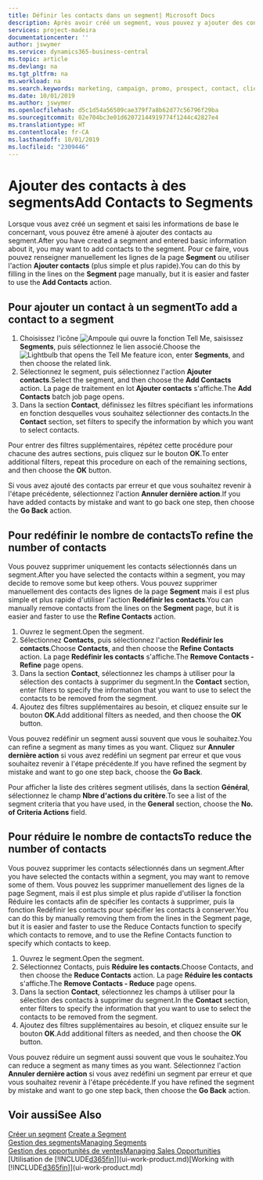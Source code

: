 ```yaml
---
title: Définir les contacts dans un segment| Microsoft Docs
description: Après avoir créé un segment, vous pouvez y ajouter des contacts, par exemple, dans le cadre d'une promotion marketing visant des clients particuliers.
services: project-madeira
documentationcenter: ''
author: jswymer
ms.service: dynamics365-business-central
ms.topic: article
ms.devlang: na
ms.tgt_pltfrm: na
ms.workload: na
ms.search.keywords: marketing, campaign, promo, prospect, contact, client, customer
ms.date: 10/01/2019
ms.author: jswymer
ms.openlocfilehash: d5c1d54a56509cae379f7a8b62d77c56796f29ba
ms.sourcegitcommit: 02e704bc3e01d62072144919774f1244c42827e4
ms.translationtype: HT
ms.contentlocale: fr-CA
ms.lasthandoff: 10/01/2019
ms.locfileid: "2309446"
---
```

# <a name="add-contacts-to-segments"></a><span data-ttu-id="78ab6-103">Ajouter des contacts à des segments</span><span class="sxs-lookup"><span data-stu-id="78ab6-103">Add Contacts to Segments</span></span>
<span data-ttu-id="78ab6-104">Lorsque vous avez créé un segment et saisi les informations de base le concernant, vous pouvez être amené à ajouter des contacts au segment.</span><span class="sxs-lookup"><span data-stu-id="78ab6-104">After you have created a segment and entered basic information about it, you may want to add contacts to the segment.</span></span> <span data-ttu-id="78ab6-105">Pour ce faire, vous pouvez renseigner manuellement les lignes de la page **Segment** ou utiliser l'action **Ajouter contacts** (plus simple et plus rapide).</span><span class="sxs-lookup"><span data-stu-id="78ab6-105">You can do this by filling in the lines on the **Segment** page manually, but it is easier and faster to use the **Add Contacts** action.</span></span>

## <a name="to-add-a-contact-to-a-segment"></a><span data-ttu-id="78ab6-106">Pour ajouter un contact à un segment</span><span class="sxs-lookup"><span data-stu-id="78ab6-106">To add a contact to a segment</span></span>
1. <span data-ttu-id="78ab6-107">Choisissez l'icône ![Ampoule qui ouvre la fonction Tell Me](media/ui-search/search_small.png "Dites-moi ce que vous voulez faire"), saisissez **Segments**, puis sélectionnez le lien associé.</span><span class="sxs-lookup"><span data-stu-id="78ab6-107">Choose the ![Lightbulb that opens the Tell Me feature](media/ui-search/search_small.png "Tell me what you want to do") icon, enter **Segments**, and then choose the related link.</span></span>  
2. <span data-ttu-id="78ab6-108">Sélectionnez le segment, puis sélectionnez l'action **Ajouter contacts**.</span><span class="sxs-lookup"><span data-stu-id="78ab6-108">Select the segment, and then choose the **Add Contacts** action.</span></span> <span data-ttu-id="78ab6-109">La page de traitement en lot **Ajouter contacts** s'affiche.</span><span class="sxs-lookup"><span data-stu-id="78ab6-109">The **Add Contacts** batch job page opens.</span></span>
3. <span data-ttu-id="78ab6-110">Dans la section **Contact**, définissez les filtres spécifiant les informations en fonction desquelles vous souhaitez sélectionner des contacts.</span><span class="sxs-lookup"><span data-stu-id="78ab6-110">In the **Contact** section, set filters to specify the information by which you want to select contacts.</span></span>

<span data-ttu-id="78ab6-111">Pour entrer des filtres supplémentaires, répétez cette procédure pour chacune des autres sections, puis cliquez sur le bouton **OK**.</span><span class="sxs-lookup"><span data-stu-id="78ab6-111">To enter additional filters, repeat this procedure on each of the remaining sections, and then choose the **OK** button.</span></span>

<span data-ttu-id="78ab6-112">Si vous avez ajouté des contacts par erreur et que vous souhaitez revenir à l'étape précédente, sélectionnez l'action **Annuler dernière action**.</span><span class="sxs-lookup"><span data-stu-id="78ab6-112">If you have added contacts by mistake and want to go back one step, then choose the **Go Back** action.</span></span>

## <a name="to-refine-the-number-of-contacts"></a><span data-ttu-id="78ab6-113">Pour redéfinir le nombre de contacts</span><span class="sxs-lookup"><span data-stu-id="78ab6-113">To refine the number of contacts</span></span>
<span data-ttu-id="78ab6-114">Vous pouvez supprimer uniquement les contacts sélectionnés dans un segment.</span><span class="sxs-lookup"><span data-stu-id="78ab6-114">After you have selected the contacts within a segment, you may decide to remove some but keep others.</span></span> <span data-ttu-id="78ab6-115">Vous pouvez supprimer manuellement des contacts des lignes de la page **Segment** mais il est plus simple et plus rapide d'utiliser l'action **Redéfinir les contacts**.</span><span class="sxs-lookup"><span data-stu-id="78ab6-115">You can manually remove contacts from the lines on the **Segment** page, but it is easier and faster to use the **Refine Contacts** action.</span></span>

1. <span data-ttu-id="78ab6-116">Ouvrez le segment.</span><span class="sxs-lookup"><span data-stu-id="78ab6-116">Open the segment.</span></span>
2. <span data-ttu-id="78ab6-117">Sélectionnez **Contacts**, puis sélectionnez l'action **Redéfinir les contacts**.</span><span class="sxs-lookup"><span data-stu-id="78ab6-117">Choose **Contacts**, and then choose the **Refine Contacts** action.</span></span> <span data-ttu-id="78ab6-118">La page **Redéfinir les contacts** s'affiche.</span><span class="sxs-lookup"><span data-stu-id="78ab6-118">The **Remove Contacts - Refine** page opens.</span></span>
3. <span data-ttu-id="78ab6-119">Dans la section **Contact**, sélectionnez les champs à utiliser pour la sélection des contacts à supprimer du segment.</span><span class="sxs-lookup"><span data-stu-id="78ab6-119">In the **Contact** section, enter filters to specify the information that you want to use to select the contacts to be removed from the segment.</span></span>
4. <span data-ttu-id="78ab6-120">Ajoutez des filtres supplémentaires au besoin, et cliquez ensuite sur le bouton **OK**.</span><span class="sxs-lookup"><span data-stu-id="78ab6-120">Add additional filters as needed, and then choose the **OK** button.</span></span>

<span data-ttu-id="78ab6-121">Vous pouvez redéfinir un segment aussi souvent que vous le souhaitez.</span><span class="sxs-lookup"><span data-stu-id="78ab6-121">You can refine a segment as many times as you want.</span></span> <span data-ttu-id="78ab6-122">Cliquez sur **Annuler dernière action** si vous avez redéfini un segment par erreur et que vous souhaitez revenir à l'étape précédente.</span><span class="sxs-lookup"><span data-stu-id="78ab6-122">If you have refined the segment by mistake and want to go one step back, choose the **Go Back**.</span></span>

<span data-ttu-id="78ab6-123">Pour afficher la liste des critères segment utilisés, dans la section **Général**, sélectionnez le champ **Nbre d'actions du critère**.</span><span class="sxs-lookup"><span data-stu-id="78ab6-123">To see a list of the segment criteria that you have used, in the **General** section, choose the **No. of Criteria Actions** field.</span></span>

## <a name="to-reduce-the-number-of-contacts"></a><span data-ttu-id="78ab6-124">Pour réduire le nombre de contacts</span><span class="sxs-lookup"><span data-stu-id="78ab6-124">To reduce the number of contacts</span></span>
<span data-ttu-id="78ab6-125">Vous pouvez supprimer les contacts sélectionnés dans un segment.</span><span class="sxs-lookup"><span data-stu-id="78ab6-125">After you have selected the contacts within a segment, you may want to remove some of them.</span></span> <span data-ttu-id="78ab6-126">Vous pouvez les supprimer manuellement des lignes de la page Segment, mais il est plus simple et plus rapide d'utiliser la fonction Réduire les contacts afin de spécifier les contacts à supprimer, puis la fonction Redéfinir les contacts pour spécifier les contacts à conserver.</span><span class="sxs-lookup"><span data-stu-id="78ab6-126">You can do this by manually removing them from the lines in the Segment page, but it is easier and faster to use the Reduce Contacts function to specify which contacts to remove, and to use the Refine Contacts function to specify which contacts to keep.</span></span>

1. <span data-ttu-id="78ab6-127">Ouvrez le segment.</span><span class="sxs-lookup"><span data-stu-id="78ab6-127">Open the segment.</span></span>
2. <span data-ttu-id="78ab6-128">Sélectionnez Contacts, puis **Réduire les contacts**.</span><span class="sxs-lookup"><span data-stu-id="78ab6-128">Choose Contacts, and then choose the **Reduce Contacts** action.</span></span> <span data-ttu-id="78ab6-129">La page **Réduire les contacts** s'affiche.</span><span class="sxs-lookup"><span data-stu-id="78ab6-129">The **Remove Contacts - Reduce** page opens.</span></span>
3. <span data-ttu-id="78ab6-130">Dans la section **Contact**, sélectionnez les champs à utiliser pour la sélection des contacts à supprimer du segment.</span><span class="sxs-lookup"><span data-stu-id="78ab6-130">In the **Contact** section, enter filters to specify the information that you want to use to select the contacts to be removed from the segment.</span></span>
4. <span data-ttu-id="78ab6-131">Ajoutez des filtres supplémentaires au besoin, et cliquez ensuite sur le bouton **OK**.</span><span class="sxs-lookup"><span data-stu-id="78ab6-131">Add additional filters as needed, and then choose the **OK** button.</span></span>

<span data-ttu-id="78ab6-132">Vous pouvez réduire un segment aussi souvent que vous le souhaitez.</span><span class="sxs-lookup"><span data-stu-id="78ab6-132">You can reduce a segment as many times as you want.</span></span> <span data-ttu-id="78ab6-133">Sélectionnez l'action **Annuler dernière action** si vous avez redéfini un segment par erreur et que vous souhaitez revenir à l'étape précédente.</span><span class="sxs-lookup"><span data-stu-id="78ab6-133">If you have refined the segment by mistake and want to go one step back, then choose the **Go Back** action.</span></span>

## <a name="see-also"></a><span data-ttu-id="78ab6-134">Voir aussi</span><span class="sxs-lookup"><span data-stu-id="78ab6-134">See Also</span></span>
<span data-ttu-id="78ab6-135">[Créer un segment](marketing-how-create-segment.md) </span><span class="sxs-lookup"><span data-stu-id="78ab6-135">[Create a Segment](marketing-how-create-segment.md) </span></span>  
[<span data-ttu-id="78ab6-136">Gestion des segments</span><span class="sxs-lookup"><span data-stu-id="78ab6-136">Managing Segments</span></span>](marketing-segments.md)  
[<span data-ttu-id="78ab6-137">Gestion des opportunités de ventes</span><span class="sxs-lookup"><span data-stu-id="78ab6-137">Managing Sales Opportunities</span></span>](marketing-manage-sales-opportunities.md)  
<span data-ttu-id="78ab6-138">[Utilisation de [!INCLUDE[d365fin](includes/d365fin_md.md)]](ui-work-product.md)</span><span class="sxs-lookup"><span data-stu-id="78ab6-138">[Working with [!INCLUDE[d365fin](includes/d365fin_md.md)]](ui-work-product.md)</span></span>  
